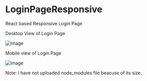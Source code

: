 # LoginPageResponsive
React based Responsive Login Page

Desktop View of Login Page

![image](https://user-images.githubusercontent.com/107262867/173095362-de3e590b-eb3a-4a70-8fbf-ca9b525645ae.png)

Mobile view of Login Page

![image](https://user-images.githubusercontent.com/107262867/173103831-1c8640e1-fc10-48f4-bb8d-fb84ece57997.png)


Note: I have not uploaded node_modules file beacuse of its size.
